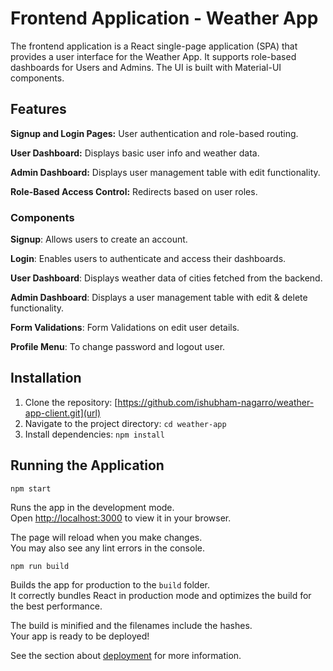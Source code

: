 # Frontend Application - Weather App

The frontend application is a React single-page application (SPA) that provides a user interface for the Weather App. It supports role-based dashboards for Users and Admins. The UI is built with Material-UI components.

## Features

**Signup and Login Pages:** User authentication and role-based routing.

**User Dashboard:** Displays basic user info and weather data.

**Admin Dashboard:** Displays user management table with edit functionality.

**Role-Based Access Control:** Redirects based on user roles.

### Components

**Signup**: Allows users to create an account.

**Login**: Enables users to authenticate and access their dashboards.

**User Dashboard**: Displays weather data of cities fetched from the backend.

**Admin Dashboard**: Displays a user management table with edit & delete functionality.

**Form Validations**: Form Validations on edit user details.

**Profile Menu**: To change password and logout user.

## Installation

1. Clone the repository: [https://github.com/ishubham-nagarro/weather-app-client.git](url)
2. Navigate to the project directory: `cd weather-app`
3. Install dependencies: `npm install`

## Running the Application

`npm start`

Runs the app in the development mode.\
Open [http://localhost:3000](http://localhost:3000) to view it in your browser.

The page will reload when you make changes.\
You may also see any lint errors in the console.

`npm run build`

Builds the app for production to the `build` folder.\
It correctly bundles React in production mode and optimizes the build for the best performance.

The build is minified and the filenames include the hashes.\
Your app is ready to be deployed!

See the section about [deployment](https://facebook.github.io/create-react-app/docs/deployment) for more information.
